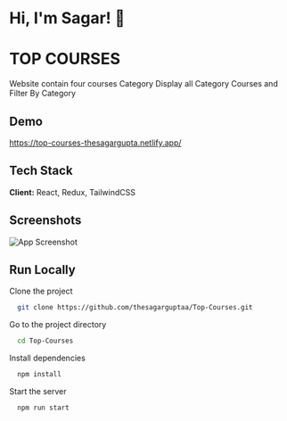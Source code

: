 # Hi, I'm Sagar! 👋

# TOP COURSES

Website contain four courses Category Display all Category Courses and Filter By Category

## Demo

https://top-courses-thesagargupta.netlify.app/

## Tech Stack

**Client:** React, Redux, TailwindCSS

## Screenshots

![App Screenshot](https://res.cloudinary.com/dmty4imf8/image/upload/v1696157022/github/Top_courses_image_jtnbqz.png)

## Run Locally

Clone the project

```bash
  git clone https://github.com/thesagarguptaa/Top-Courses.git
```

Go to the project directory

```bash
  cd Top-Courses
```

Install dependencies

```bash
  npm install
```

Start the server

```bash
  npm run start
```
